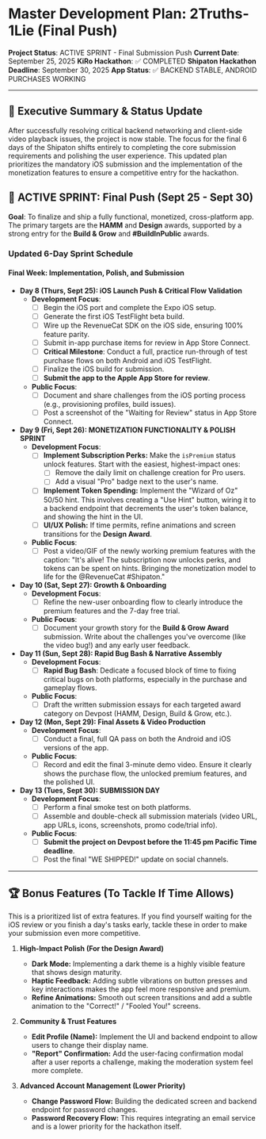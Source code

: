 # **Master Development Plan: 2Truths-1Lie (Final Push)**

**Project Status**: ACTIVE SPRINT - Final Submission Push
**Current Date**: September 25, 2025
**KiRo Hackathon**: ✅ COMPLETED
**Shipaton Hackathon Deadline**: September 30, 2025
**App Status**: ✅ BACKEND STABLE, ANDROID PURCHASES WORKING

---
## 🎯 Executive Summary & Status Update

After successfully resolving critical backend networking and client-side video playback issues, the project is now stable. The focus for the final 6 days of the Shipaton shifts entirely to completing the core submission requirements and polishing the user experience. This updated plan prioritizes the mandatory iOS submission and the implementation of the monetization features to ensure a competitive entry for the hackathon.

## 🚀 ACTIVE SPRINT: Final Push (Sept 25 - Sept 30)

**Goal**: To finalize and ship a fully functional, monetized, cross-platform app. The primary targets are the **HAMM** and **Design** awards, supported by a strong entry for the **Build & Grow** and **#BuildInPublic** awards.

### **Updated 6-Day Sprint Schedule**

#### **Final Week: Implementation, Polish, and Submission**

* **Day 8 (Thurs, Sept 25): iOS Launch Push & Critical Flow Validation**
    * **Development Focus**:
        * [ ] Begin the iOS port and complete the Expo iOS setup.
        * [ ] Generate the first iOS TestFlight beta build.
        * [ ] Wire up the RevenueCat SDK on the iOS side, ensuring 100% feature parity.
        * [ ] Submit in-app purchase items for review in App Store Connect.
        * [ ] **Critical Milestone**: Conduct a full, practice run-through of test purchase flows on both Android and iOS TestFlight.
        * [ ] Finalize the iOS build for submission.
        * [ ] **Submit the app to the Apple App Store for review**.
    * **Public Focus**:
        * [ ] Document and share challenges from the iOS porting process (e.g., provisioning profiles, build issues).
        * [ ] Post a screenshot of the "Waiting for Review" status in App Store Connect.

* **Day 9 (Fri, Sept 26): MONETIZATION FUNCTIONALITY & POLISH SPRINT**
    * **Development Focus**:
        * [ ] **Implement Subscription Perks:** Make the `isPremium` status unlock features. Start with the easiest, highest-impact ones:
            * [ ] Remove the daily limit on challenge creation for Pro users.
            * [ ] Add a visual "Pro" badge next to the user's name.
        * [ ] **Implement Token Spending:** Implement the "Wizard of Oz" 50/50 hint. This involves creating a "Use Hint" button, wiring it to a backend endpoint that decrements the user's token balance, and showing the hint in the UI.
        * [ ] **UI/UX Polish:** If time permits, refine animations and screen transitions for the **Design Award**.
    * **Public Focus**:
        * [ ] Post a video/GIF of the newly working premium features with the caption: "It's alive! The subscription now unlocks perks, and tokens can be spent on hints. Bringing the monetization model to life for the @RevenueCat #Shipaton."

* **Day 10 (Sat, Sept 27): Growth & Onboarding**
    * **Development Focus**:
        * [ ] Refine the new-user onboarding flow to clearly introduce the premium features and the 7-day free trial.
    * **Public Focus**:
        * [ ] Document your growth story for the **Build & Grow Award** submission. Write about the challenges you've overcome (like the video bug!) and any early user feedback.

* **Day 11 (Sun, Sept 28): Rapid Bug Bash & Narrative Assembly**
    * **Development Focus**:
        * [ ] **Rapid Bug Bash**: Dedicate a focused block of time to fixing critical bugs on both platforms, especially in the purchase and gameplay flows.
    * **Public Focus**:
        * [ ] Draft the written submission essays for each targeted award category on Devpost (HAMM, Design, Build & Grow, etc.).

* **Day 12 (Mon, Sept 29): Final Assets & Video Production**
    * **Development Focus**:
        * [ ] Conduct a final, full QA pass on both the Android and iOS versions of the app.
    * **Public Focus**:
        * [ ] Record and edit the final 3-minute demo video. Ensure it clearly shows the purchase flow, the unlocked premium features, and the polished UI.

* **Day 13 (Tues, Sept 30): SUBMISSION DAY**
    * **Development Focus**:
        * [ ] Perform a final smoke test on both platforms.
        * [ ] Assemble and double-check all submission materials (video URL, app URLs, icons, screenshots, promo code/trial info).
    * **Public Focus**:
        * [ ] **Submit the project on Devpost before the 11:45 pm Pacific Time deadline**.
        * [ ] Post the final "WE SHIPPED!" update on social channels.

---
## 🏆 Bonus Features (To Tackle If Time Allows)

This is a prioritized list of extra features. If you find yourself waiting for the iOS review or you finish a day's tasks early, tackle these in order to make your submission even more competitive.

1.  **High-Impact Polish (For the Design Award)**
    * **Dark Mode:** Implementing a dark theme is a highly visible feature that shows design maturity.
    * **Haptic Feedback:** Adding subtle vibrations on button presses and key interactions makes the app feel more responsive and premium.
    * **Refine Animations:** Smooth out screen transitions and add a subtle animation to the "Correct!" / "Fooled You!" screens.

2.  **Community & Trust Features**
    * **Edit Profile (Name):** Implement the UI and backend endpoint to allow users to change their display name.
    * **"Report" Confirmation:** Add the user-facing confirmation modal after a user reports a challenge, making the moderation system feel more complete.

3.  **Advanced Account Management (Lower Priority)**
    * **Change Password Flow:** Building the dedicated screen and backend endpoint for password changes.
    * **Password Recovery Flow:** This requires integrating an email service and is a lower priority for the hackathon itself.